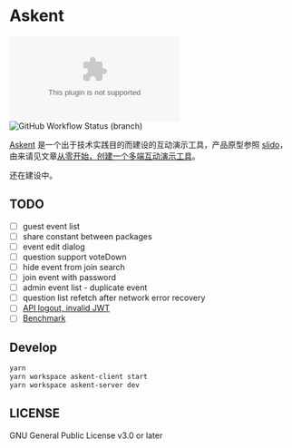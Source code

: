 # Askent

![Website](https://img.shields.io/website/https/askent.berlinchan.com)
![GitHub Workflow Status (branch)](https://img.shields.io/github/workflow/status/BerlinChan/askent/CI/release)

[Askent](https://github.com/BerlinChan/askent/) 是一个出于技术实践目的而建设的互动演示工具，产品原型参照 [slido](https://www.sli.do/)，由来请见文章[从零开始，创建一个多端互动演示工具](https://www.berlinchan.com/2019/12/create-presentation-tool-from-scratch)。

还在建设中。

## TODO

- [ ] guest event list
- [ ] share constant between packages
- [ ] event edit dialog
- [ ] question support voteDown
- [ ] hide event from join search
- [ ] join event with password
- [ ] admin event list - duplicate event
- [ ] question list refetch after network error recovery
- [ ] [API logout, invalid JWT](https://www.npmjs.com/package/express-jwt)
- [ ] [Benchmark](https://github.com/benawad/node-graphql-benchmarks)

## Develop

```sh
yarn
yarn workspace askent-client start
yarn workspace askent-server dev
```

## LICENSE

GNU General Public License v3.0 or later
